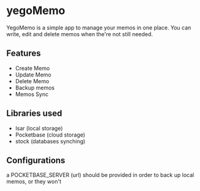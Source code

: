 # yegoMemo
YegoMemo is a simple app to manage your memos in one place. You can write, edit and delete memos when the're not still needed.

## Features
 - Create Memo
 - Update Memo
 - Delete Memo
 - Backup memos
 - Memos Sync


## Libraries used
 - Isar (local storage)
 - Pocketbase (cloud storage)
 - stock (databases synching)

## Configurations
a POCKETBASE_SERVER (url) should be provided in order to back up local memos, or they won't